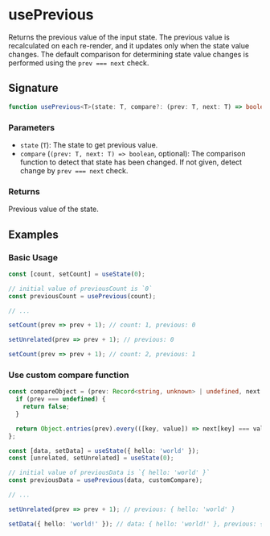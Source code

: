 # usePrevious

Returns the previous value of the input state. The previous value is recalculated on each re-render, and it updates only when the state value changes. The default comparison for determining state value changes is performed using the `prev === next` check.

## Signature

```typescript
function usePrevious<T>(state: T, compare?: (prev: T, next: T) => boolean): T;
```

### Parameters

- `state` (`T`): The state to get previous value.
- `compare` (`(prev: T, next: T) => boolean`, optional): The comparison function to detect that state has been changed. If not given, detect change by `prev === next` check.

### Returns

Previous value of the state.

## Examples

### Basic Usage

```typescript
const [count, setCount] = useState(0);

// initial value of previousCount is `0`
const previousCount = usePrevious(count);

// ...

setCount(prev => prev + 1); // count: 1, previous: 0

setUnrelated(prev => prev + 1); // previous: 0

setCount(prev => prev + 1); // count: 2, previous: 1
```

### Use custom compare function

```typescript
const compareObject = (prev: Record<string, unknown> | undefined, next: Record<string, unknown>) => {
  if (prev === undefined) {
    return false;
  }

  return Object.entries(prev).every(([key, value]) => next[key] === value);
};

const [data, setData] = useState({ hello: 'world' });
const [unrelated, setUnrelated] = useState(0);

// initial value of previousData is `{ hello: 'world' }`
const previousData = usePrevious(data, customCompare);

// ...

setUnrelated(prev => prev + 1); // previous: { hello: 'world' }

setData({ hello: 'world!' }); // data: { hello: 'world!' }, previous: { hello: 'world' }
```
